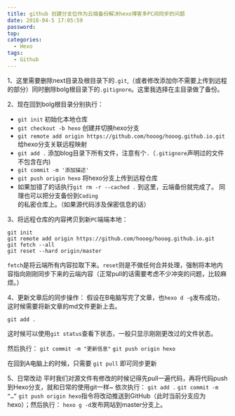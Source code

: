 ```yaml
---
title: github 创建分支位作为云端备份解决hexo博客多PC间同步的问题
date: 2018-04-5 17:05:59
password:
top:
categories:
  - Hexo
tags:
  - Github
---
```

<!--more-->


1、这里需要删除next目录及根目录下的`.git`,（或者修改添加你不需要上传到远程的部分）同时删除bolg根目录下的`.gitignore`。这里我选择在主目录做了备份。

2、现在回到bolg根目录分别执行：

- `git init`  初始化本地仓库
- `git checkout -b hexo` 创建并切换hexo分支
- `git remote add origin https://github.com/hooog/hooog.github.io.git`给hexo分支关联远程映射
- `git add .`  添加blog目录下所有文件，注意有个`.`（`.gitignore`声明过的文件不包含在内)
- `git commit -m '添加描述'`
- `git push origin hexo` 将hexo分支上传到远程仓库 
- 如果加错了的话执行`git rm -r --cached .`
到这里，云端备份就完成了。
同理也可以把分支备份到`Coding`的私密仓库上。（如果源代码涉及保密信息的话）

3、将远程仓库的内容拷贝到新`PC`端端本地：
```
git init
git remote add origin https://github.com/hooog/hooog.github.io.git
git fetch --all
git reset --hard origin/master
```
`fetch`是将云端所有内容拉取下来。`reset`则是不做任何合并处理，强制将本地内容指向刚刚同步下来的云端内容（正常pull的话需要考虑不少冲突的问题，比较麻烦。）

4、更新文章后的同步操作：
假设在B电脑写完了文章，也`hexo d -g`发布成功，这时候需要将新文章的md文件更新上去。

`git add .`

这时候可以使用`git status`查看下状态，一般只显示刚刚更改过的文件状态。

然后执行：
`git commit -m "更新信息"`
`git push origin hexo`

在回到A电脑上的时候，只需要
`git pull`
即可同步更新

5、日常改动
平时我们对源文件有修改的时候记得先pull一遍代码，再将代码push到Hexo分支，就和日常的使用git一样~ 
依次执行：
`git add .`
`git commit -m “…”`
`git push origin hexo`指令将改动推送到GitHub（此时当前分支应为hexo）；然后执行：
`hexo g -d`发布网站到master分支上。